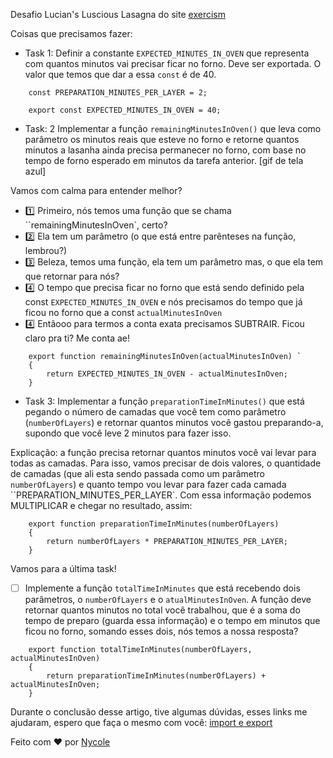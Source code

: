 Desafio Lucian's Luscious Lasagna do site [exercism](https://exercism.org/dashboard)


Coisas que precisamos fazer:
- Task 1: Definir a constante `EXPECTED_MINUTES_IN_OVEN` que representa com quantos minutos vai precisar ficar no forno. Deve ser exportada. O valor que temos que dar a essa `const` é de 40.

```
    const PREPARATION_MINUTES_PER_LAYER = 2;

    export const EXPECTED_MINUTES_IN_OVEN = 40;
```

- Task: 2 Implementar a função `remainingMinutesInOven()` que leva como parâmetro os minutos reais que esteve no forno e retorne quantos minutos a lasanha ainda precisa permanecer no forno, com base no tempo de forno esperado em minutos da tarefa anterior.
[gif de tela azul]

Vamos com calma para entender melhor? 

- 1️⃣ Primeiro, nós temos uma função que se chama ``remainingMinutesInOven`, certo? 
- 2️⃣ Ela tem um parâmetro (o que está entre parênteses na função, lembrou?) 
- 3️⃣ Beleza, temos uma função, ela tem um parâmetro mas, o que ela tem que retornar para nós? 
- 4️⃣ O tempo que precisa ficar no forno que está sendo definido pela const `EXPECTED_MINUTES_IN_OVEN` e nós precisamos do tempo que já ficou no forno que a const `actualMinutesInOven`
- 4️⃣ Entãooo para termos a conta exata precisamos SUBTRAIR. Ficou claro pra ti? Me conta ae!

```
    export function remainingMinutesInOven(actualMinutesInOven) `
    {
        return EXPECTED_MINUTES_IN_OVEN - actualMinutesInOven;
    }
```

- Task 3: Implementar a função `preparationTimeInMinutes()` que está pegando o número de camadas que você tem como parâmetro (`numberOfLayers`) e retornar quantos minutos você gastou preparando-a, supondo que você leve 2 minutos para fazer isso.

Explicação: a função precisa retornar quantos minutos você vai levar para todas as camadas. Para isso, vamos precisar de dois valores, o quantidade de camadas (que ali esta sendo passada como um parâmetro `numberOfLayers`) e quanto tempo vou levar para fazer cada camada ``PREPARATION_MINUTES_PER_LAYER`. Com essa informação podemos MULTIPLICAR e chegar no resultado, assim:

```
    export function preparationTimeInMinutes(numberOfLayers) 
    {
        return numberOfLayers * PREPARATION_MINUTES_PER_LAYER;
    }
```

Vamos para a última task!

- [ ] Implemente a função `totalTimeInMinutes` que está recebendo dois parâmetros, o `numberOfLayers` e o `atualMinutesInOven`. A função deve retornar quantos minutos no total você trabalhou, que é a soma do tempo de preparo (guarda essa informação) e o tempo em minutos que ficou no forno, somando esses dois, nós temos a nossa resposta?

``` 
    export function totalTimeInMinutes(numberOfLayers, actualMinutesInOven) 
    {
        return preparationTimeInMinutes(numberOfLayers) + actualMinutesInOven;
    }
```


Durante o conclusão desse artigo, tive algumas dúvidas, esses links me ajudaram, espero que faça o mesmo com você: 
[import e export](https://blog.betrybe.com/tecnologia/import-e-export/#3)

Feito com ❤ por [Nycole](https://github.com/nycolexavier)